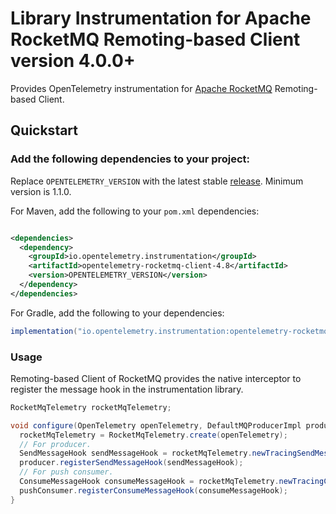 # Library Instrumentation for Apache RocketMQ Remoting-based Client version 4.0.0+

Provides OpenTelemetry instrumentation for [Apache RocketMQ](https://rocketmq.apache.org/) Remoting-based Client.

## Quickstart

### Add the following dependencies to your project:

Replace `OPENTELEMETRY_VERSION` with the latest stable
[release](https://mvnrepository.com/artifact/io.opentelemetry). Minimum version is 1.1.0.

For Maven, add the following to your `pom.xml` dependencies:

```xml

<dependencies>
  <dependency>
    <groupId>io.opentelemetry.instrumentation</groupId>
    <artifactId>opentelemetry-rocketmq-client-4.8</artifactId>
    <version>OPENTELEMETRY_VERSION</version>
  </dependency>
</dependencies>
```

For Gradle, add the following to your dependencies:

```groovy
implementation("io.opentelemetry.instrumentation:opentelemetry-rocketmq-client-4.8:OPENTELEMETRY_VERSION")
```

### Usage

Remoting-based Client of RocketMQ provides the native interceptor to register the message hook in the instrumentation library.

```java
RocketMqTelemetry rocketMqTelemetry;

void configure(OpenTelemetry openTelemetry, DefaultMQProducerImpl producer, DefaultMQPushConsumerImpl pushConsumer) {
  rocketMqTelemetry = RocketMqTelemetry.create(openTelemetry);
  // For producer.
  SendMessageHook sendMessageHook = rocketMqTelemetry.newTracingSendMessageHook();
  producer.registerSendMessageHook(sendMessageHook);
  // For push consumer.
  ConsumeMessageHook consumeMessageHook = rocketMqTelemetry.newTracingConsumeMessageHook();
  pushConsumer.registerConsumeMessageHook(consumeMessageHook);
}
```
